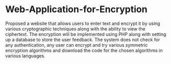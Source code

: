 # Web-Application-for-Encryption

Proposed a website that allows users to enter text and encrypt it by using various cryptographic techniques along with the ability to view the ciphertext. The encryption will be implemented using PHP along with setting up a database to store the user feedback. The system does not check for any authentication, any user can encrypt and try various symmetric encryption algorithms and download the code for the chosen algorithms in various languages.
